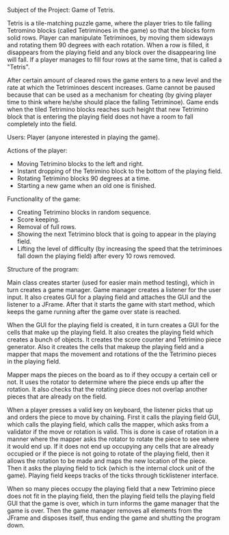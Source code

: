 Subject of the Project: Game of Tetris.

Tetris is a tile-matching puzzle game, where the player tries to tile falling Tetromino blocks (called Tetriminoes in the game)
so that the blocks form solid rows. Player can manipulate Tetriminoes, by moving them sideways and rotating them 90 degrees
with each rotation. When a row is filled, it disappears from the playing field and any block over the disappearing line
will fall. If a player manages to fill four rows at the same time, that is called a "Tetris".

After certain amount of cleared rows the game enters to a new level and the rate at which the Tetriminoes descent increases.
Game cannot be paused because that can be used as a mechanism for cheating (by giving player time to think where he/she
should place the falling Tetriminoe).
Game ends when the tiled Tetrimino blocks reaches such height that new Tetrimino block that is entering the playing field
does not have a room to fall completely into the field.

Users: Player (anyone interested in playing the game).

Actions of the player:
  - Moving Tetrimino blocks to the left and right.
  - Instant dropping of the Tetrimino block to the bottom of the playing field.
  - Rotating Tetrimino blocks 90 degrees at a time.
  - Starting a new game when an old one is finished.

Functionality of the game:
  - Creating Tetrimino blocks in random sequence.
  - Score keeping.
  - Removal of full rows.
  - Showing the next Tetrimino block that is going to appear in the playing field.
  - Lifting the level of difficulty (by increasing the speed that the tetriminoes fall down the playing field) after every 10 rows removed.
  
Structure of the program:

Main class creates starter (used for easier main method testing), which in turn creates a game manager.
Game manager creates a listener for the user input. It also creates GUI for a playing field and attaches the GUI and the listener to
a JFrame. After that it starts the game with start method, which keeps the game running after the game over state is reached.

  When the GUI for the playing field is created, it in turn creates a GUI for the cells that make up the playing field.
It also creates the playing field which creates a bunch of objects. It creates the score counter and Tetrimino piece generator.
Also it creates the cells that makeup the playing field and a mapper that maps the movement and rotations of the the Tetrimino pieces
in the playing field.

  Mapper maps the pieces on the board as to if they occupy a certain cell or not. It uses the rotator to determine where the piece ends up
after the rotation. It also checks that the rotating piece does not overlap another pieces that are already on the field.

  When a player presses a valid key on keyboard, the listener picks that up and orders the piece to move by chaining. First it calls the
playing field GUI, which calls the playing field, which calls the mapper, which asks from a validator if the move or rotation is valid.
This is done is case of rotation in a manner where the mapper asks the rotator to rotate the piece to see where it would end up. If it
does not end up occupying any cells that are already occupied or if the piece ís not going to rotate of the playing field, then it allows
the rotation to be made and maps the new location of the piece. Then it asks the playing field to tick (which is the internal clock unit
of the game). Playing field keeps tracks of the ticks through ticklistener interface.

  When so many pieces occupy the playing field that a new Tetrimino piece does not fit in the playing field, then the playing field
tells the playing field GUI that the game is over, which in turn informs the game manager that the game is over. Then the game manager
removes all elements from the JFrame and disposes itself, thus ending the game and shutting the program down.
